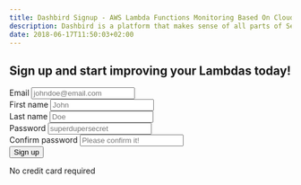 ```yaml
---
title: Dashbird Signup - AWS Lambda Functions Monitoring Based On CloudWatch Logs
description: Dashbird is a platform that makes sense of all parts of Serverless. We are small but we think big and our users love us. Join the team and build something awesome!
date: 2018-06-17T11:50:03+02:00
---
```


<section class="container-fluid dark-bg pt-5 pb-5">
    <h2 class="text-center pb-5"><span class="h4 underlined roboto-mono">Sign up and start improving your Lambdas today!</span></h2>
    <div class="row justify-content-md-center align-items-center">
    <div class="col-lg-4 col-md-6 col-sm-10 col-xs-12">
        <div class="pt-2">
            <!-- <form method="post" action="https://app.dashbird.io/auth/register"> -->
            <form>
                <div class="input-group flex-column mb-15px">
                    <label for="email">Email</label>
                    <input type="email" class="form-control cta-input w-100-percent" placeholder='johndoe@email.com' name="email" required>
                </div>
                <div class="input-group flex-column mb-15px">
                    <label for="first-name">First name</label>
                    <input type="text" class="form-control cta-input w-100-percent" placeholder='John' name="first-name" required>
                </div>
                <div class="input-group flex-column mb-15px">
                    <label for="last-name">Last name</label>
                    <input type="text" class="form-control cta-input w-100-percent" placeholder='Doe' name="last-name" required>
                </div>
                <div class="input-group flex-column mb-15px">
                    <label for="password">Password</label>
                    <input type="password" class="form-control cta-input w-100-percent" placeholder='superdupersecret' name="password" required>
                </div>
                <div class="input-group flex-column mb-15px">
                    <label for="confirm-password">Confirm password</label>
                    <input type="password" class="form-control cta-input w-100-percent" placeholder='Please confirm it!' name="confirm-password" required>
                </div>
                <div class="input-group flex-column mt-40px">
                    <button type="submit" class="cta-btn cta-pink w-100-percent" id="register">Sign up</button>
                </div>
            </form>
            <p class="text-center gray small">No credit card required</p>
        </div>
    </div>
  </div>
</section>

<script>
    initRegister()

    function initRegister () {    
        var url_string = window.location.href
        var url = new URL(url_string)
        var email = url.searchParams.get('email')
        var emailElement = document.querySelector('input[type="email"][name="email"]')
        var firstNameElement = document.querySelector('input[type="text"][name="first-name"]')

        if (!email) { 
            emailElement.focus()
            return 
        }

        emailElement.value = email
        firstNameElement.focus()
    }
</script>
